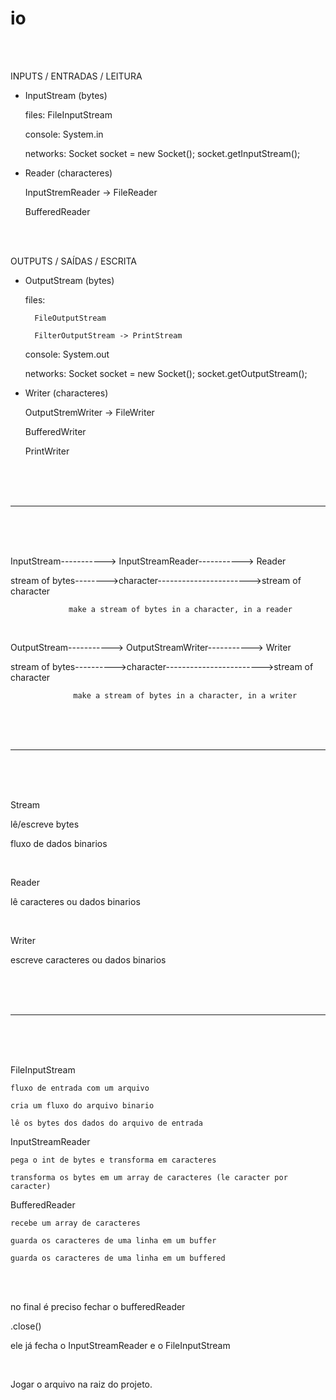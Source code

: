 # io

</br>
</br>

INPUTS / ENTRADAS / LEITURA
- InputStream	(bytes)

	files: FileInputStream
	
	console: System.in
	
	networks: Socket socket = new Socket(); socket.getInputStream();
- Reader (characteres)

	InputStremReader -> FileReader
	
	BufferedReader
	
</br>
</br>

OUTPUTS / SAÍDAS / ESCRITA
- OutputStream (bytes)
	
	files: 
		
		FileOutputStream
		
		FilterOutputStream -> PrintStream
	
	console: System.out
	
	networks: Socket socket = new Socket(); socket.getOutputStream();
- Writer (characteres)
	
	OutputStremWriter -> FileWriter
	
	BufferedWriter
	
	PrintWriter

</br>
</br>
</br>

-----------------------------------------------------------

</br>
</br>
</br>


InputStream-----------> InputStreamReader-----------> Reader

stream of bytes-------->character----------------------->stream of character		
					
			     make a stream of bytes in a character, in a reader
					
</br>

OutputStream-----------> OutputStreamWriter-----------> Writer

stream of bytes---------->character------------------------>stream of character		
					
			      make a stream of bytes in a character, in a writer

</br>
</br>
</br>

-----------------------------------------------------------

</br>
</br>
</br>

Stream 

lê/escreve bytes

fluxo de dados binarios

</br>

Reader 

lê caracteres ou dados binarios	

</br>

Writer 

escreve caracteres ou dados binarios	

</br>
</br>
</br>

-----------------------------------------------------------

</br>
</br>
</br>

FileInputStream

	fluxo de entrada com um arquivo
	
	cria um fluxo do arquivo binario
	
	lê os bytes dos dados do arquivo de entrada
InputStreamReader
	
	pega o int de bytes e transforma em caracteres
	
	transforma os bytes em um array de caracteres (le caracter por caracter)
BufferedReader
	
	recebe um array de caracteres
	
	guarda os caracteres de uma linha em um buffer
	
	guarda os caracteres de uma linha em um buffered

</br>
</br>

no final é preciso fechar o bufferedReader

.close()

ele já fecha o InputStreamReader e o FileInputStream

</br>

Jogar o arquivo na raiz do projeto.
